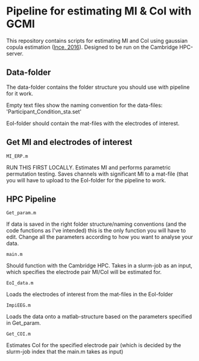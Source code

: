 Pipeline for estimating MI & CoI with GCMI
=====================================================
This repository contains scripts for estimating MI and CoI using gaussian copula estimation ([Ince, 2016](https://onlinelibrary.wiley.com/doi/full/10.1002/hbm.23471)). Designed to be run on the Cambridge HPC-server.

Data-folder
----------------------------

The data-folder contains the folder structure you should use with pipeline for it work. 

Empty text files show the naming convention for the data-files: 'Participant_Condition_sta.set'

EoI-folder should contain the mat-files with the electrodes of interest. 


Get MI and electrodes of interest
----------------------------
```
MI_ERP.m
```
RUN THIS FIRST LOCALLY. Estimates MI and performs parametric permutation testing. Saves channels with significant MI to a mat-file (that you will have to upload to the EoI-folder for the pipeline to work.

HPC Pipeline
----------------------------
```
Get_param.m
```
If data is saved in the right folder structure/naming conventions (and the code functions as I've intended) this is the only function you will have to edit. Change all the parameters according to how you want to analyse your data.

```
main.m
```
Should function with the Cambridge HPC. Takes in a slurm-job as an input, which specifies the electrode pair MI/CoI will be estimated for.

```
EoI_data.m
```
Loads the electrodes of interest from the mat-files in the EoI-folder

```
ImpiEEG.m
```
Loads the data onto a matlab-structure based on the parameters specified in Get_param.

```
Get_COI.m
```
Estimates CoI for the specified electrode pair (which is decided by the slurm-job index that the main.m takes as input)
